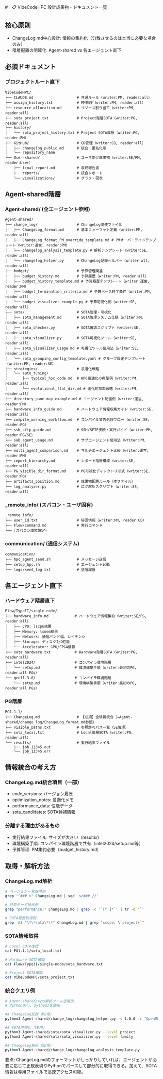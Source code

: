 #　📋 VibeCodeHPC 設計成果物・ドキュメント一覧

## 核心原則
- ChangeLog.md中心設計: 情報の集約化（分散させるのは本当に必要な場合のみ）
- 階層配置の明確化: Agent-shared vs 各エージェント直下

## 必須ドキュメント

### プロジェクトルート直下
```
VibeCodeHPC/
├── CLAUDE.md                    # 共通ルール（writer:PM, reader:all）
├── assign_history.txt           # PM管理（writer:PM, reader:all）
├── resource_allocation.md       # リソース割り当て（writer:PM, reader:all）
├── sota_project.txt             # Project階層SOTA（writer:PG, reader:all）
├── history/
│   └── sota_project_history.txt # Project SOTA履歴（writer:PG, reader:PM）
├── GitHub/                      # CD管理（writer:CD, reader:all）
│   ├── changelog_public.md      # 統合・匿名化版
│   └── repository_name
└── User-shared/                 # ユーザ向け成果物（writer:SE/PM, reader:User）
    ├── final_report.md          # 最終報告書
    ├── reports/                 # 統合レポート
    └── visualizations/          # グラフ・図表
```

## Agent-shared階層

### Agent-shared/ (全エージェント参照)
```
Agent-shared/
├── change_log/                  # ChangeLog関連ファイル
│   ├── ChangeLog_format.md      # 基本フォーマット定義（writer:PM, reader:all）
│   ├── ChangeLog_format_PM_override_template.md # PMオーバーライドテンプレート（writer:運営, reader:PM）
│   ├── changelog_analysis_template.py # 解析テンプレート（writer:SE, reader:all）
│   └── changelog_helper.py      # ChangeLog記録ヘルパー（writer:all, reader:all）
├── budget/                      # 予算管理関連
│   ├── budget_history.md        # 予算履歴（writer:PM, reader:all）
│   ├── budget_history_template.md # 予算履歴テンプレート（writer:運営, reader:PM）
│   ├── budget_termination_criteria.md # 予算ベース終了条件（writer:PM, reader:all）
│   └── budget_visualizer_example.py # 予算可視化例（writer:SE, reader:all）
├── sota/                        # SOTA管理・可視化
│   ├── sota_management.md       # SOTA管理システム仕様（writer:PM, reader:all）
│   ├── sota_checker.py          # SOTA確認スクリプト（writer:SE, reader:all）
│   ├── sota_visualizer.py       # SOTA可視化ツール（writer:SE, reader:all）
│   ├── sota_visualizer_usage.md # 可視化ツール使用法（writer:SE, reader:all）
│   └── sota_grouping_config_template.yaml # グループ設定テンプレート（writer:PM, reader:SE）
├── strategies/                  # 最適化戦略
│   └── auto_tuning/
│       ├── typical_hpc_code.md  # HPC最適化の典型例（writer:PM, reader:all）
│       └── evolutional_flat_dir.md # 進化的探索戦略（writer:PM, reader:all）
├── directory_pane_map_example.md # エージェント配置例（writer:運営, reader:PM）
├── hardware_info_guide.md       # ハードウェア情報収集ガイド（writer:SE, reader:all）
├── compile_warning_workflow.md  # コンパイル警告処理フロー（writer:SE, reader:PG）
├── ssh_sftp_guide.md            # SSH/SFTP接続・実行ガイド（writer:PM, reader:PG/SE）
├── sub_agent_usage.md           # サブエージェント使用法（writer:PM, reader:all）
├── multi_agent_comparison.md    # マルチエージェント比較（writer:運営, reader:PM）
├── report_hierarchy.md          # レポート階層構成（writer:SE, reader:all）
├── PG_visible_dir_format.md     # PG可視化ディレクトリ形式（writer:SE, reader:PG）
├── artifacts_position.md        # 成果物配置ルール（本ファイル）
└── log_analyzer.py              # ログ解析スクリプト（writer:SE, reader:all）
```

### _remote_info/ (スパコン・ユーザ固有)
```
_remote_info/
├── user_id.txt                  # 秘匿情報（writer:PM, reader:CD）
├── Flow/command.md              # 実行コマンド
└── [スパコン環境設定]
```

### communication/ (通信システム)
```
communication/
├── hpc_agent_send.sh            # メッセージ送信
├── setup_hpc.sh                 # エージェント起動
└── logs/send_log.txt            # 送信履歴
```

## 各エージェント直下

### ハードウェア階層直下
```
Flow/TypeII/single-node/
├── hardware_info.md            # ハードウェア情報集約（writer:SE/PG, reader:all）
│   ├── CPU: lscpu結果
│   ├── Memory: lsmem結果  
│   ├── Network: 通信バンド幅、レイテンシ
│   ├── Storage: ディスクI/O性能
│   └── Accelerator: GPU/FPGA情報
├── sota_hardware.txt           # Hardware階層SOTA（writer:PG, reader:all）
├── intel2024/                  # コンパイラ環境階層
│   └── setup.md                # 環境構築手順（writer:最初のPG, reader:all PGs）
└── gcc11.3.0/                  # コンパイラ環境階層
    └── setup.md                # 環境構築手順（writer:最初のPG, reader:all PGs）
```

### PG階層
```
PG1.1.1/
├── ChangeLog.md                 # 【必須】全情報統合（→Agent-shared/change_log/ChangeLog_format.md参照）
├── visible_paths.txt            # 参照許可パス一覧（SE管理）
├── sota_local.txt               # Local階層SOTA（writer:PG, reader:all）
└── results/                     # 実行結果ファイル
    ├── job_12345.out
    └── job_12345.err
```

## 情報統合の考え方

### ChangeLog.md統合項目（一部）
- code_versions: バージョン履歴
- optimization_notes: 最適化メモ
- performance_data: 性能データ
- sota_candidates: SOTA候補情報

### 分離する理由があるもの
- 実行結果ファイル: サイズが大きい（results/）
- 環境構築手順: コンパイラ環境階層で共有（intel2024/setup.md等）
- 予算管理: PM集約必要（budget_history.md）

## 取得・解析方法

### ChangeLog.md解析
```bash
# バージョン一覧取得例
grep "^### v" ChangeLog.md | sed 's/### //'

# 性能データ抽出例
grep "performance:" ChangeLog.md | grep -o '`[^`]*`' | tr -d '`'

# SOTA履歴取得例
grep -A1 "\*\*sota\*\*" ChangeLog.md | grep "scope: \`project\`"
```

### SOTA情報取得
```bash
# Local SOTA確認
cat PG1.1.1/sota_local.txt

# Hardware SOTA確認  
cat Flow/TypeII/single-node/sota_hardware.txt

# Project SOTA確認
cat VibeCodeHPC/sota_project.txt
```

### 統合クエリ例
```bash
# Agent-shared/内の解析ツール活用例
# Python実行: python3を使用

## ChangeLog記録（PG用）
python3 Agent-shared/change_log/changelog_helper.py -v 1.0.0 -c "OpenMP並列化実装" -m "初回実装"

## SOTA可視化（SE用）  
python3 Agent-shared/sota/sota_visualizer.py --level project
python3 Agent-shared/sota/sota_visualizer.py --level family

## ChangeLog解析（SE用）
python3 Agent-shared/change_log/changelog_analysis_template.py
```

要点: ChangeLog.mdのフォーマットがしっかりしていれば、エージェントが必要に応じて正規表現やPythonでパースして部分的に取得できる。加えて、SOTA情報は専用ファイルで高速アクセス可能。
